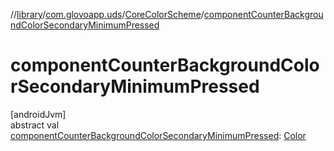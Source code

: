 //[library](../../../index.md)/[com.glovoapp.uds](../index.md)/[CoreColorScheme](index.md)/[componentCounterBackgroundColorSecondaryMinimumPressed](component-counter-background-color-secondary-minimum-pressed.md)

# componentCounterBackgroundColorSecondaryMinimumPressed

[androidJvm]\
abstract val [componentCounterBackgroundColorSecondaryMinimumPressed](component-counter-background-color-secondary-minimum-pressed.md): [Color](https://developer.android.com/reference/kotlin/androidx/compose/ui/graphics/Color.html)
